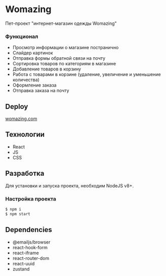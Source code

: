 # Womazing
Пет-проект "интернет-магазин одежды Womazing"

### Функционал
- Просмотр информации о магазине постранично
- Слайдер картинок
- Отправка формы обратной связи на почту
- Сортировка товаров по категориям в магазине
- Добавление товаров в корзину
- Работа с товарами в корзине (удаление, увеличение и уменьшение количества)
- Оформление заказа
- Отправка заказа на почту



## Deploy
<a href="https://womazing-eight.vercel.app/" target="_blank">womazing.com</a>

## Технологии
- React
- JS
- CSS

## Разработка
Для установки и запуска проекта, необходим NodeJS v8+.

### Настройка проекта
```sh
$ npm i
$ npm start
```
## Dependencies
- @emailjs/browser
- react-hook-form
- react-iframe
- react-router-dom
- react-uuid
- zustand
